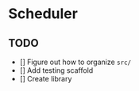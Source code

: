 # Scheduler

## TODO

- [] Figure out how to organize `src/`
- [] Add testing scaffold
- [] Create library
